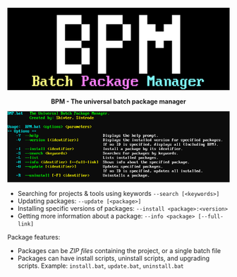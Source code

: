 ![BPM logo](https://github.com/Shivter14/BPM/blob/main/BPM.png?raw=true)
<div align="center">
  <b>BPM - The universal batch package manager</b>
  
  ![BPM --help](https://github.com/Shivter14/BPM/blob/main/BPM-help.png?raw=true)
</div>

- Searching for projects & tools using keywords `--search [<keywords>]`
- Updating packages: `--update [<package>]`
- Installing specific versions of packages: `--install <package>:<version>`
- Getting more information about a package: `--info <package> [--full-link]`

Package features:
- Packages can be _ZIP files_ containing the project, or a single batch file
- Packages can have install scripts, uninstall scripts, and upgrading scripts.
  Example: `install.bat`, `update.bat`, `uninstall.bat`
  
